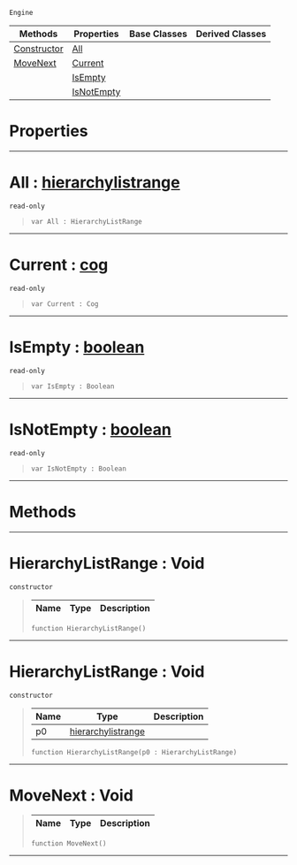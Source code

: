  `Engine`

|Methods|Properties|Base Classes|Derived Classes|
|---|---|---|---|
|[ Constructor](https://github.com/ZilchEngine/ZilchDocs/blob/master/code_reference/class_reference/hierarchylistrange.md#hierarchylistrange-void)|[ All](https://github.com/ZilchEngine/ZilchDocs/blob/master/code_reference/class_reference/hierarchylistrange.md#all-zilch-engine-document)| | |
|[ MoveNext](https://github.com/ZilchEngine/ZilchDocs/blob/master/code_reference/class_reference/hierarchylistrange.md#movenext-void)|[ Current](https://github.com/ZilchEngine/ZilchDocs/blob/master/code_reference/class_reference/hierarchylistrange.md#current-zilch-engine-docu)| | |
| |[ IsEmpty](https://github.com/ZilchEngine/ZilchDocs/blob/master/code_reference/class_reference/hierarchylistrange.md#isempty-zilch-engine-docu)| | |
| |[ IsNotEmpty](https://github.com/ZilchEngine/ZilchDocs/blob/master/code_reference/class_reference/hierarchylistrange.md#isnotempty-zilch-engine-d)| | |


 #  Properties


---  
 #  All : [hierarchylistrange](https://github.com/ZilchEngine/ZilchDocs/blob/master/code_reference/class_reference/hierarchylistrange.md)

 `read-only`

> 
> ``` lang=cpp, name=Nada
> var All : HierarchyListRange


---  
 #  Current : [cog](https://github.com/ZilchEngine/ZilchDocs/blob/master/code_reference/class_reference/cog.md)

 `read-only`

> 
> ``` lang=cpp, name=Nada
> var Current : Cog


---  
 #  IsEmpty : [boolean](https://github.com/ZilchEngine/ZilchDocs/blob/master/code_reference/nada_base_types/boolean.md)

 `read-only`

> 
> ``` lang=cpp, name=Nada
> var IsEmpty : Boolean


---  
 #  IsNotEmpty : [boolean](https://github.com/ZilchEngine/ZilchDocs/blob/master/code_reference/nada_base_types/boolean.md)

 `read-only`

> 
> ``` lang=cpp, name=Nada
> var IsNotEmpty : Boolean


---  
 #  Methods


---  
 #  HierarchyListRange : Void

 `constructor`

> 
> |Name|Type|Description|
> |---|---|---|
> ``` lang=cpp, name=Nada
> function HierarchyListRange()
> ``` 


---  
 #  HierarchyListRange : Void

 `constructor`

> 
> |Name|Type|Description|
> |---|---|---|
> |p0|[hierarchylistrange](https://github.com/ZilchEngine/ZilchDocs/blob/master/code_reference/class_reference/hierarchylistrange.md)| |
> ``` lang=cpp, name=Nada
> function HierarchyListRange(p0 : HierarchyListRange)
> ``` 


---  
 #  MoveNext : Void

> 
> |Name|Type|Description|
> |---|---|---|
> ``` lang=cpp, name=Nada
> function MoveNext()
> ``` 


---  
 

 